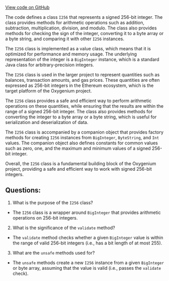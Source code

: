 [View code on GitHub](https://github.com/oxygenium/oxygenium/util/src/main/scala/org/oxygenium/util/I256.scala)

The code defines a class `I256` that represents a signed 256-bit integer. The class provides methods for arithmetic operations such as addition, subtraction, multiplication, division, and modulo. The class also provides methods for checking the sign of the integer, converting it to a byte array or a byte string, and comparing it with other `I256` instances.

The `I256` class is implemented as a value class, which means that it is optimized for performance and memory usage. The underlying representation of the integer is a `BigInteger` instance, which is a standard Java class for arbitrary-precision integers.

The `I256` class is used in the larger project to represent quantities such as balances, transaction amounts, and gas prices. These quantities are often expressed as 256-bit integers in the Ethereum ecosystem, which is the target platform of the Oxygenium project.

The `I256` class provides a safe and efficient way to perform arithmetic operations on these quantities, while ensuring that the results are within the range of a signed 256-bit integer. The class also provides methods for converting the integer to a byte array or a byte string, which is useful for serialization and deserialization of data.

The `I256` class is accompanied by a companion object that provides factory methods for creating `I256` instances from `BigInteger`, `ByteString`, and `Int` values. The companion object also defines constants for common values such as zero, one, and the maximum and minimum values of a signed 256-bit integer.

Overall, the `I256` class is a fundamental building block of the Oxygenium project, providing a safe and efficient way to work with signed 256-bit integers.
## Questions: 
 1. What is the purpose of the `I256` class?
- The `I256` class is a wrapper around `BigInteger` that provides arithmetic operations on 256-bit integers.

2. What is the significance of the `validate` method?
- The `validate` method checks whether a given `BigInteger` value is within the range of valid 256-bit integers (i.e., has a bit length of at most 255).

3. What are the `unsafe` methods used for?
- The `unsafe` methods create a new `I256` instance from a given `BigInteger` or byte array, assuming that the value is valid (i.e., passes the `validate` check).